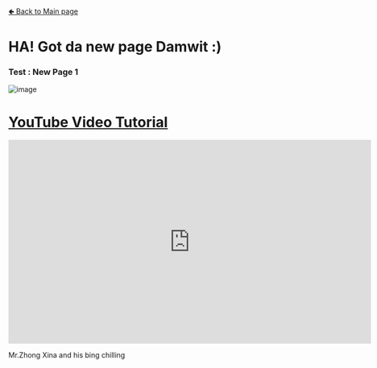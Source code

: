 [🢀 Back to Main page](index.md)

# HA! Got da new page Damwit :)

### Test : New Page 1


![image](https://user-images.githubusercontent.com/109336369/180612220-bf5001d1-0951-4c28-a100-1dd81195ef9a.png)

# [YouTube Video Tutorial](https://youtu.be/MUQfKFzIOeU)

<iframe width="720" height="405" src="https://www.youtube.com/embed/MUQfKFzIOeU?autoplay=1" frameborder="0" allow="accelerometer; autoplay; encrypted-media; gyroscope; picture-in-picture" allowfullscreen></iframe>

Mr.Zhong Xina and his bing chilling
